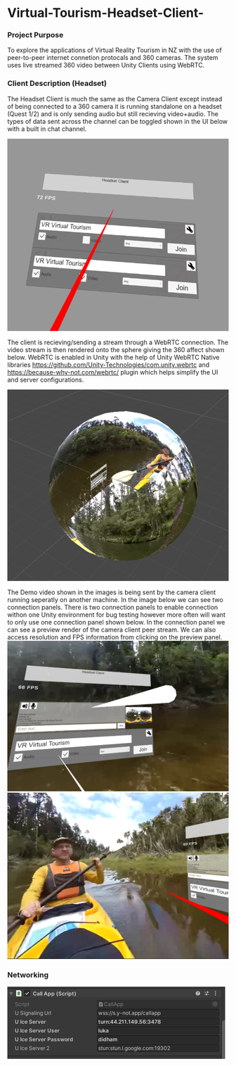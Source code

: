 # Virtual-Tourism-Headset-Client-

### Project Purpose
To explore the applications of Virtual Reality Tourism in NZ with the use of peer-to-peer internet connetion protocals and 360 cameras. The system uses live streamed 360 video between Unity Clients using WebRTC. 

### Client Description (Headset)
The Headset Client is much the same as the Camera Client except instead of being connected to a 360 camera it is running standalone on a headset (Quest 1/2) and is only sending audio but still recieving video+audio. The types of data sent across the channel can be toggled shown in the UI below with a built in chat channel.  

![Image 1](Capture.PNG)

The client is recieving/sending a stream through a WebRTC connection. The video stream is then rendered onto the sphere giving the 360 affect shown below. WebRTC is enabled in Unity with the help of Unity WebRTC Native libraries https://github.com/Unity-Technologies/com.unity.webrtc and https://because-why-not.com/webrtc/ plugin which helps simplify the UI and server configurations. 

![Image 2](Capture1.PNG)

The Demo video shown in the images is being sent by the camera client running seperatly on another machine. In the image below we can see two connection panels. There is two connection panels to enable connection withon one Unity environment for bug testing however more often will want to only use one connection panel shown below. In the connection panel we can see a preview render of the camera client peer stream. We can also access resolution and FPS information from clicking on the preview panel.   
![Image 3](Capture2.PNG)
![Image 4](Capture3.PNG)

### Networking 
![Image 5](Capture4.PNG)

